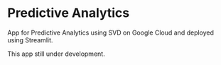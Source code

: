 # Predictive Analytics
App for Predictive Analytics using SVD on Google Cloud and deployed using Streamlit.

This app still under development.
